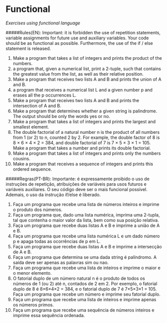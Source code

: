 # Functional
_Exercises using functional language_

#####Rules(EN):
Important: it is forbidden the use of repetition statements, variable assignments for future use and auxiliary variables. Your code should be as functional as possible. Furthermore, the use of the if / else statement is released.

1. Make a program that takes a list of integers and prints the product of the numbers.
2. a program that, given a numerical list, print a 2-tuple, such that
  contains the greatest value from the list, as well as their relative position.
3. Make a program that receives two lists A and B and prints the union of A and B.
4. a program that receives a numerical list L and a given number p and erases all
  the p occurrences L.
5. Make a program that receives two lists A and B and prints the intersection of A and B.
6. Make a program that determines whether a given string is palindrome. The output should be
  only the words yes or no.
7. Make a program that takes a list of integers and prints the largest and smallest
  element.
8. The double factorial of a natural number n is the product of all numbers from 1 (or 2)
  to n, counted 2 by 2. For example, the double factor of 8 is 8 × 6 × 4 × 2 = 384, and
  double factorial of 7 is 7 × 5 × 3 × 1 = 105. Make a program that takes a number and
  prints its double factorial.
9. Make a program that takes a list of integers and prints only the numbers
  cousins.
10. Make a program that receives a sequence of integers and prints this
  ordered sequence.

#####Regras(PT-BR):
Importante: é expressamente proibido o uso de
instruções de repetição, atribuições de variáveis para usos futuros e variáveis auxiliares.
O seu código deve ser o mais funcional possível. Ademais, o uso da instrução if/else é
liberado.

1. Faça um programa que recebe uma lista de números inteiros e imprime o produto dos números.
2. Faça um programa que, dado uma lista numérica, imprima uma 2-tupla, tal que
  contenha o maior valor da lista, bem como sua posição relativa.
3. Faça um programa que recebe duas listas A e B e imprime a união de A e B.
4. Faça um programa que recebe uma lista numérica L e um dado número p e apaga todas
  as ocorrências de p em L.
5. Faça um programa que recebe duas listas A e B e imprime a intersecção de A e B.
6. Faça um programa que determina se uma dada string é palíndromo. A saída deve ser
  apenas as palavras sim ou nao.
7. Faça um programa que recebe uma lista de inteiros e imprime o maior e o menor
  elemento.
8. O fatorial duplo de um número natural n é o produto de todos os números de 1 (ou 2)
  até n, contados de 2 em 2. Por exemplo, o fatorial duplo de 8 é 8×6×4×2 = 384, e o
  fatorial duplo de 7 é 7×5×3×1 = 105. Faça um programa que recebe um número e
  imprime seu fatorial duplo.
9. Faça um programa que recebe uma lista de inteiros e imprime apenas os números
  primos.
10. Faça um programa que recebe uma sequência de números inteiros e imprime essa
  sequência ordenada.
